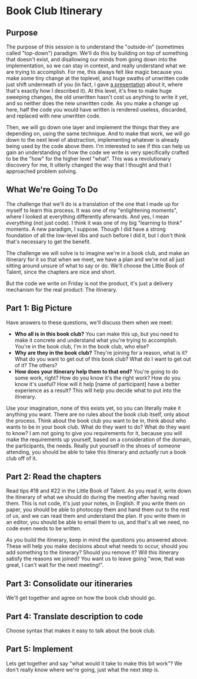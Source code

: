 Book Club Itinerary
===================

Purpose
-------

The purpose of this session is to understand the "outside-in" (sometimes called "top-down") paradigm.
We'll do this by building on top of something that doesn't exist, and disallowing our minds from going down into the implementation,
so we can stay in context, and really understand what we are trying to accomplish. For me, this always felt like magic because you make some tiny change at the toplevel,
and huge swaths of unwritten code just shift underneath of you (in fact, I gave [a presentation](https://vimeo.com/31267109)
about it, where that's exactly how I described it). At this level, it's free to make huge sweeping changes,
the old unwritten hasn't cost us anything to write it yet, and so neither does the new unwritten code.
As you make a change up here, half the code you would have written is rendered useless, discarded, and replaced with new unwritten code.

Then, we will go down one layer and implement the things that they are depending on, using the same technique.
And to make that work, we will go down to the next level of abstraction, implementing whatever is already being used by the code above them.
I'm interested to see if this can help us gain an understanding of how the code we write is very specifically crafted to be the "how" for the higher level "what".
This was a revolutionary discovery for me, It utterly changed the way that I thought and that I approached problem solving.



What We're Going To Do
----------------------

The challenge that we'll do is a translation of the one that I made up for myself to learn this process. It was one of my "enlightening moments",
where I looked at everything differently aferwards. And yes, I mean *everything* (not just code). I think it was one of my big "learning to think" moments.
A new paradigm, I suppose. Though I did have a strong foundation of all the low-level libs and such before I did it, but I don't think that's necessary to get the benefit.

The challenge we will solve is to imagine we're in a book club, and make an itinerary for it so that when we meet,
we have a plan and we're not all just sitting around unsure of what to say or do. We'll choose the Little Book of Talent, since the chapters are nice and short.

But the code we write on Friday is not the product, it's just a delivery mechanism for the real product: The itinerary.


Part 1: Big Picture
-------------------

Have answers to these questions, we'll discuss them when we meet:

* **Who all is in this book club?** You can make this up, but you need to make it concrete and understand what you're trying to accomplish. You're in the book club, I'm in the book club, who else?
* **Why are they in the book club?** They're joining for a reason, what is it? What do you want to get out of this book club? What do I want to get out of it? The others?
* **How does your itinerary help them to that end?** You're going to do some work, right? How do you know it's the right work? How do you know it's useful? How will it help [name of participant] have a better experience as a result? This will help you decide what to put into the itinerary.

Use your imagination, none of this exists yet, so you can literally make it anything you want. There are no rules about the book club itself, only about the process.
Think about the book club you want to be in, think about who wants to be in your book club.
What do they want to do? What do they want to know? I am not going to give you requirements for it, because you will make the requirements up yourself,
based on a consideration of the domain, the participants, the needs. Really put yourself in the shoes of someone attending,
you should be able to take this itinerary and *actually* run a book club off of it.


Part 2: Read the chapters
-------------------------

Read tips #18 and #22 in the Little Book of Talent.
As you read it, write down the itinerary of what we should do during the meeting after having read them.
This is not code, it's just your notes, in English.
If you write them on paper, you should be able to photocopy them and hand them out to the rest of us, and we can read them and understand the plan.
If you write them in an editor, you should be able to email them to us, and that's all we need, no code even needs to be written.

As you build the itinerary, keep in mind the questions you answered above.
These will help you make decisions about what needs to occur, should you add something to the itinerary?
Should you remove it? Will this itinerary satisfy the reasons we joined? You want us to leave going "wow, that was great, I can't wait for the next meeting!".


Part 3: Consolidate our itineraries
-----------------------------------

We'll get together and agree on how the book club should go.


Part 4: Translate description to code
-------------------------------------

Choose syntax that makes it easy to talk about the book club.


Part 5: Implement
-----------------

Lets get together and say "what would it take to make this bit work"?
We don't really know where we're going, just what the next step is.
